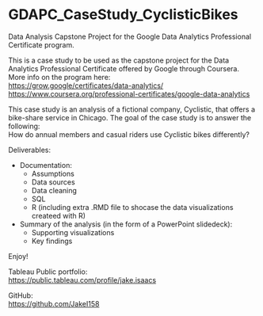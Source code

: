 # GDAPC_CaseStudy_CyclisticBikes
Data Analysis Capstone Project for the Google Data Analytics Professional Certificate program.<br />

This is a case study to be used as the capstone project for the Data Analytics Professional Certificate offered by Google through Coursera. More info on the program here:<br />
https://grow.google/certificates/data-analytics/<br />
https://www.coursera.org/professional-certificates/google-data-analytics

This case study is an analysis of a fictional company, Cyclistic, that offers a bike-share service in Chicago. The goal of the case study is to answer the following:<br />
How do annual members and casual riders use Cyclistic bikes differently?<br />

Deliverables:<br />
- Documentation:
  - Assumptions
  - Data sources
  - Data cleaning
  - SQL
  - R (including extra .RMD file to shocase the data visualizations createed with R)
- Summary of the analysis (in the form of a PowerPoint slidedeck):
  - Supporting visualizations
  - Key findings

Enjoy!

Tableau Public portfolio:<br />
https://public.tableau.com/profile/jake.isaacs

GitHub:<br />
https://github.com/JakeI158
